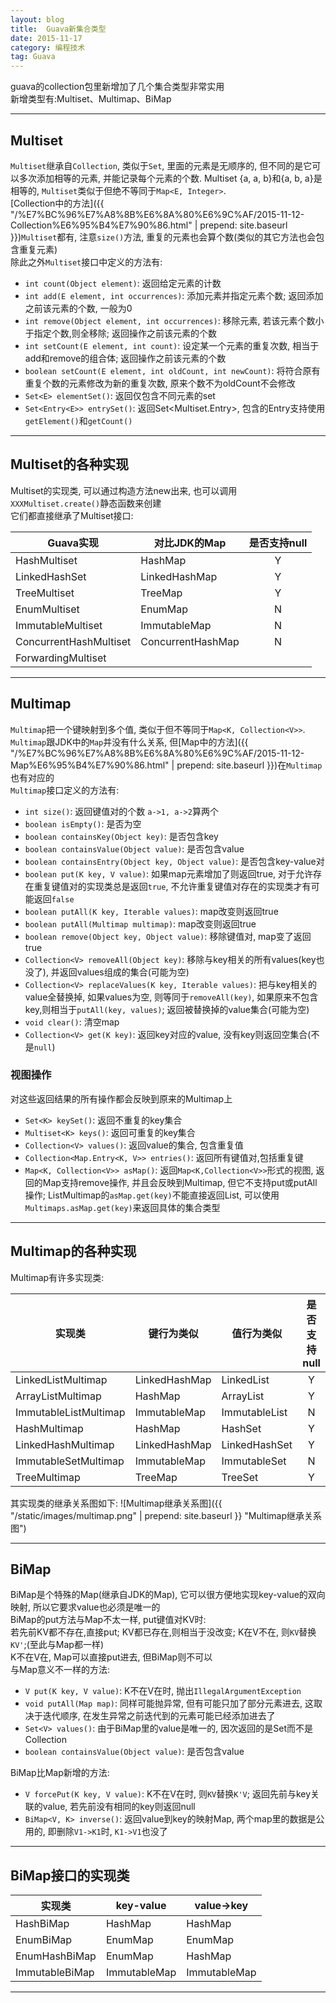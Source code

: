 ```yaml
---
layout: blog
title:  Guava新集合类型
date: 2015-11-17
category: 编程技术
tag: Guava
---
```

guava的collection包里新增加了几个集合类型非常实用  
新增类型有:Multiset、Multimap、BiMap


*****
## Multiset
`Multiset`继承自`Collection`, 类似于`Set`, 里面的元素是无顺序的, 但不同的是它可以多次添加相等的元素, 并能记录每个元素的个数.
Multiset {a, a, b}和{a, b, a}是相等的, `Multiset`类似于但绝不等同于`Map<E, Integer>`.  
[Collection中的方法]({{ "/%E7%BC%96%E7%A8%8B%E6%8A%80%E6%9C%AF/2015-11-12-Collection%E6%95%B4%E7%90%86.html" | prepend: site.baseurl }})`Multiset`都有, 注意`size()`方法, 重复的元素也会算个数(类似的其它方法也会包含重复元素)   
除此之外`Multiset`接口中定义的方法有:
* `int count(Object element)`: 返回给定元素的计数
* `int add(E element, int occurrences)`: 添加元素并指定元素个数; 返回添加之前该元素的个数, 一般为0
* `int remove(Object element, int occurrences)`: 移除元素, 若该元素个数小于指定个数,则全移除; 返回操作之前该元素的个数
* `int setCount(E element, int count)`: 设定某一个元素的重复次数, 相当于add和remove的组合体; 返回操作之前该元素的个数
* `boolean setCount(E element, int oldCount, int newCount)`: 将符合原有重复个数的元素修改为新的重复次数, 原来个数不为oldCount不会修改
* `Set<E> elementSet()`: 返回仅包含不同元素的set
* `Set<Entry<E>> entrySet()`: 返回Set<Multiset.Entry>, 包含的Entry支持使用`getElement()`和`getCount()`

*****

## Multiset的各种实现
Multiset的实现类, 可以通过构造方法new出来, 也可以调用`XXXMultiset.create()`静态函数来创建  
它们都直接继承了Multiset接口:

| Guava实现               | 对比JDK的Map       | 是否支持null   |
|------------------------|-------------------|:------------:|
| HashMultiset           | HashMap           |  Y |
| LinkedHashSet          | LinkedHashMap     |  Y |
| TreeMultiset           | TreeMap           |  Y |
| EnumMultiset           | EnumMap           |  N |
| ImmutableMultiset      | ImmutableMap      |  N |
| ConcurrentHashMultiset | ConcurrentHashMap |  N |
| ForwardingMultiset     |                   |    |


*****
## Multimap
`Multimap`把一个键映射到多个值, 类似于但不等同于`Map<K, Collection<V>>`.  
`Multimap`跟JDK中的`Map`并没有什么关系, 但[Map中的方法]({{ "/%E7%BC%96%E7%A8%8B%E6%8A%80%E6%9C%AF/2015-11-12-Map%E6%95%B4%E7%90%86.html" | prepend: site.baseurl }})在`Multimap`也有对应的  
 `Multimap`接口定义的方法有:

* `int size()`: 返回键值对的个数 `a->1, a->2`算两个
* `boolean isEmpty()`: 是否为空
* `boolean containsKey(Object key)`: 是否包含key
* `boolean containsValue(Object value)`: 是否包含value
* `boolean containsEntry(Object key, Object value)`: 是否包含key-value对
* `boolean put(K key, V value)`: 如果map元素增加了则返回true, 对于允许存在重复键值对的实现类总是返回`true`,
不允许重复键值对存在的实现类才有可能返回`false`
* `boolean putAll(K key, Iterable values)`: map改变则返回true
* `boolean putAll(Multimap multimap)`: map改变则返回true
* `boolean remove(Object key, Object value)`: 移除键值对, map变了返回true
* `Collection<V> removeAll(Object key)`: 移除与key相关的所有values(key也没了), 并返回values组成的集合(可能为空)
* `Collection<V> replaceValues(K key, Iterable values)`: 把与key相关的value全替换掉, 如果values为空,
则等同于`removeAll(key)`, 如果原来不包含key,则相当于`putAll(key, values)`; 返回被替换掉的value集合(可能为空)
* `void clear()`: 清空map
* `Collection<V> get(K key)`: 返回key对应的value, 没有key则返回空集合(不是`null`)

### 视图操作
对这些返回结果的所有操作都会反映到原来的Multimap上
* `Set<K> keySet()`: 返回不重复的key集合
* `Multiset<K> keys()`: 返回可重复的key集合
* `Collection<V> values()`: 返回value的集合, 包含重复值
* `Collection<Map.Entry<K, V>> entries()`: 返回所有键值对,包括重复键
* `Map<K, Collection<V>> asMap()`: 返回`Map<K,Collection<V>>`形式的视图, 返回的Map支持remove操作, 并且会反映到Multimap,
但它不支持put或putAll操作; ListMultimap的`asMap.get(key)`不能直接返回List,
可以使用`Multimaps.asMap.get(key)`来返回具体的集合类型

*****

## Multimap的各种实现
Multimap有许多实现类:

| 实现类                    | 键行为类似            | 值行为类似        | 是否支持null   |
|--------------------------|---------------------|------------------|:------------:|
| LinkedListMultimap       | LinkedHashMap       |  LinkedList      |  Y  |
| ArrayListMultimap        | HashMap             |  ArrayList       |  Y  |
| ImmutableListMultimap    | ImmutableMap        |  ImmutableList   |  N  |
| HashMultimap             | HashMap             |  HashSet         |  Y  |
| LinkedHashMultimap       | LinkedHashMap       |  LinkedHashSet   |  Y  |
| ImmutableSetMultimap     | ImmutableMap        |  ImmutableSet    |  N  |
| TreeMultimap             | TreeMap             |  TreeSet         |  Y  |

其实现类的继承关系图如下:
![Multimap继承关系图]({{ "/static/images/multimap.png"  | prepend: site.baseurl }} "Multimap继承关系图")

*****
## BiMap
BiMap是个特殊的Map(继承自JDK的Map), 它可以很方便地实现key-value的双向映射, 所以它要求value也必须是唯一的  
BiMap的put方法与Map不太一样, put键值对KV时:  
若先前KV都不存在,直接put; KV都已存在,则相当于没改变; K在V不在, 则`KV`替换`KV'`;(至此与Map都一样)  
K不在V在, Map可以直接put进去, 但BiMap则不可以  
与Map意义不一样的方法:
* `V put(K key, V value)`: K不在V在时, 抛出`IllegalArgumentException`
* `void putAll(Map map)`: 同样可能抛异常, 但有可能只加了部分元素进去, 这取决于迭代顺序, 在发生异常之前迭代到的元素可能已经添加进去了
* `Set<V> values()`: 由于BiMap里的value是唯一的, 因次返回的是Set而不是Collection
* `boolean containsValue(Object value)`: 是否包含value

BiMap比Map新增的方法:
* `V forcePut(K key, V value)`: K不在V在时, 则`KV`替换`K'V`; 返回先前与key关联的value, 若先前没有相同的key则返回null
* `BiMap<V, K> inverse()`: 返回value到key的映射Map, 两个map里的数据是公用的, 即删除`V1->K1`时, `K1->V1`也没了

*****
## BiMap接口的实现类

| 实现类                    | key-value           | value->key       |
|--------------------------|---------------------|------------------|
| HashBiMap                | HashMap             |  HashMap         |
| EnumBiMap                | EnumMap             |  EnumMap         |
| EnumHashBiMap            | EnumMap             |  HashMap         |
| ImmutableBiMap           | ImmutableMap        |  ImmutableMap    |

*****
